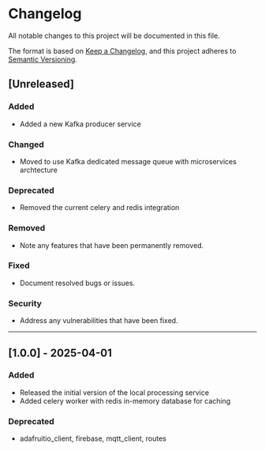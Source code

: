 # Changelog

All notable changes to this project will be documented in this file.

The format is based on [Keep a Changelog](https://keepachangelog.com/), 
and this project adheres to [Semantic Versioning](https://semver.org/spec/v2.0.0.html).

## [Unreleased]
### Added
- Added a new Kafka producer service

### Changed
- Moved to use Kafka dedicated message queue with microservices
archtecture

### Deprecated
- Removed the current celery and redis integration

### Removed
- Note any features that have been permanently removed.

### Fixed
- Document resolved bugs or issues.

### Security
- Address any vulnerabilities that have been fixed.

---

## [1.0.0] - 2025-04-01
### Added
- Released the initial version of the local processing service
- Added celery worker with redis in-memory database for caching
### Deprecated
- adafruitio_client, firebase, mqtt_client, routes